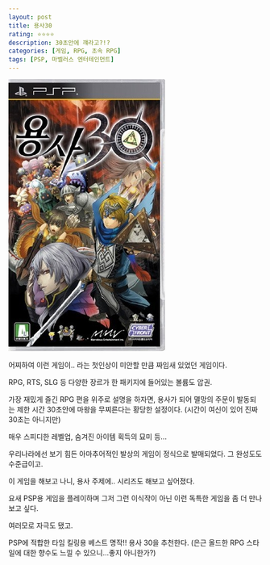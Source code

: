 ```yaml
---
layout: post
title: 용사30
rating: ⭐️⭐️⭐️⭐️
description: 30초안에 꺠라고?!?
categories: [게임, RPG, 초속 RPG]
tags: [PSP, 마벨러스 엔터테인먼트]
---
```


![용사 30](../../images/2010/hero30.jpg)

어찌하여 이런 게임이.. 라는 첫인상이 미안할 만큼 짜임새 있었던 게임이다.

RPG, RTS, SLG 등 다양한 장르가 한 패키지에 들어있는 볼륨도 압권.

가장 재밌게 즐긴 RPG 편을 위주로 설명을 하자면, 용사가 되어 멸망의 주문이 발동되는 제한 시간 30초안에 마왕을 무찌른다는 황당한 설정이다. (시간이 여신이 있어 진짜 30초는 아니지만)

매우 스피디한 레벨업, 숨겨진 아이템 획득의 묘미 등...

우리나라에선 보기 힘든 아마추어적인 발상의 게임이 정식으로 발매되었다. 그 완성도도 수준급이고.

이 게임을 해보고 나니, 용사 주제에.. 시리즈도 해보고 싶어졌다.

요새 PSP용 게임을 플레이하며 그저 그런 이식작이 아닌 이런 독특한 게임을 좀 더 만나보고 싶다. 

여러모로 자극도 됐고.

PSP에 적합한 타임 킬링용 베스트 명작!! 용사 30을 추천한다. (은근 올드한 RPG 스타일에 대한 향수도 느낄 수 있으니...좋지 아니한가?)
